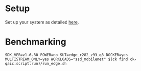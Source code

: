 # Setup
Set up your system as detailed [here](https://github.com/krai/ck-qaic/blob/main/script/setup.docker/README.md).

# Benchmarking
```
SDK_VER=v1.6.80 POWER=no SUT=edge_r282_z93_q8 DOCKER=yes MULTISTREAM_ONLY=yes WORKLOADS="ssd_mobilenet" $(ck find ck-qaic:script:run)/run_edge.sh
```
